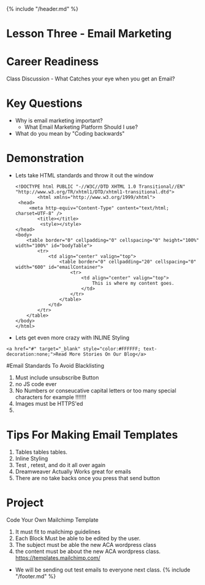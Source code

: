 {% include "/header.md" %}

# Lesson Three - Email Marketing

# Career Readiness
Class Discussion - What Catches your eye when you get an Email?

# Key Questions
* Why is email marketing important?
    * What Email Marketing Platform Should I use?
* What do you mean by "Coding backwards"

# Demonstration

* Lets take HTML standards and throw it out the window
 
    ```
    <!DOCTYPE html PUBLIC "-//W3C//DTD XHTML 1.0 Transitional//EN" "http://www.w3.org/TR/xhtml1/DTD/xhtml1-transitional.dtd">
            <html xmlns="http://www.w3.org/1999/xhtml">
     <head>
         <meta http-equiv="Content-Type" content="text/html; charset=UTF-8" />
            <title></title>
             <style></style>
    </head>
    <body>
        <table border="0" cellpadding="0" cellspacing="0" height="100%" width="100%" id="bodyTable">
            <tr>
                <td align="center" valign="top">
                    <table border="0" cellpadding="20" cellspacing="0" width="600" id="emailContainer">
                        <tr>
                            <td align="center" valign="top">
                                This is where my content goes.
                            </td>
                        </tr>
                    </table>
                </td>
            </tr>
        </table>
    </body>
    </html>
    ```

* Lets get even more crazy with INLINE Styling
 
 ```
<a href="#" target="_blank" style="color:#FFFFFF; text-decoration:none;">Read More Stories On Our Blog</a>

 ```

 #Email Standards To Avoid Blacklisting
 1. Must include unsubscribe Button
 2. no JS code ever
 3. No Numbers or conseucative capital letters  or too many special characters for example !!!!!!!
 4. Images must be HTTPS'ed
 5. 

# Tips For Making Email Templates
1. Tables tables tables.
2. Inline Styling
3. Test , retest, and do it all over again
4. Dreamweaver Actually Works great for emails
5. There are no take backs once you press that send button


# Project
Code Your Own Mailchimp Template
 1. It must fit to mailchimp guidelines
 2. Each Block Must be able to be edited by the user.
 3. The subject must be able the new ACA wordpress class
 4. the content must be about the new ACA wordpress class.
https://templates.mailchimp.com/ 

* We will be sending out test emails to everyone next class.
{% include "/footer.md" %}
